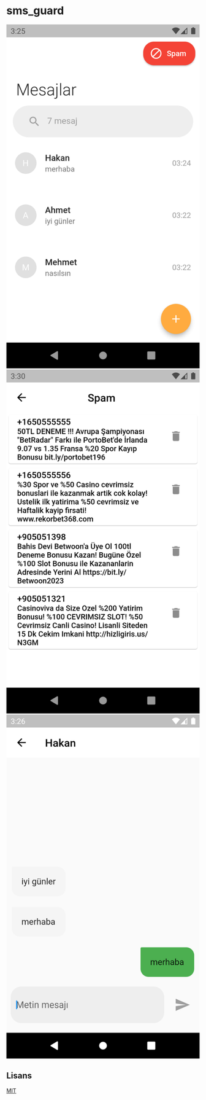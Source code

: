 # sms_guard

![Anasayfa Ekran Görüntüsü](asset\main.png)
![Spam Ekran Görüntüsü](asset\junk.png)
![İletişim Ekran Görüntüsü](asset\chat.png)





## Lisans

[MIT](https://choosealicense.com/licenses/mit/)



